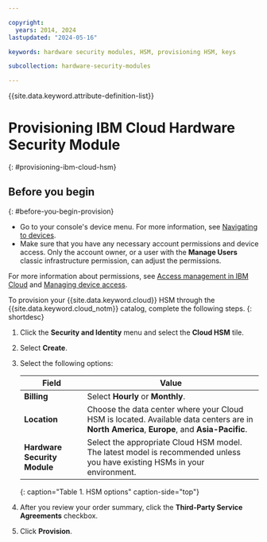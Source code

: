```yaml
---

copyright:
  years: 2014, 2024
lastupdated: "2024-05-16"

keywords: hardware security modules, HSM, provisioning HSM, keys

subcollection: hardware-security-modules

---
```


{{site.data.keyword.attribute-definition-list}}

# Provisioning IBM Cloud Hardware Security Module
{: #provisioning-ibm-cloud-hsm}

## Before you begin
{: #before-you-begin-provision}

* Go to your console's device menu. For more information, see [Navigating to devices](/docs/virtual-servers?topic=virtual-servers-navigating-devices).
* Make sure that you have any necessary account permissions and device access. Only the account owner, or a user with the **Manage Users** classic infrastructure permission, can adjust the permissions.

For more information about permissions, see [Access management in IBM Cloud](/docs/account?topic=account-cloudaccess) and [Managing device access](/docs/virtual-servers?topic=virtual-servers-managing-device-access).

To provision your {{site.data.keyword.cloud}} HSM through the {{site.data.keyword.cloud_notm}} catalog, complete the following steps.
{: shortdesc}

1. Click the **Security and Identity** menu and select the **Cloud HSM** tile.
2. Select **Create**.
3. Select the following options:
   
   | Field | Value |
   | --- | --- |
   | **Billing** | Select **Hourly** or **Monthly**. |
   | **Location** | Choose the data center where your Cloud HSM is located. Available data centers are in **North America**, **Europe**, and **Asia-Pacific**. |
   | **Hardware Security Module** | Select the appropriate Cloud HSM model. The latest model is recommended unless you have existing HSMs in your environment. |
   {: caption="Table 1. HSM options" caption-side="top"}   
   
4. After you review your order summary, click the **Third-Party Service Agreements** checkbox.
5. Click **Provision**.
